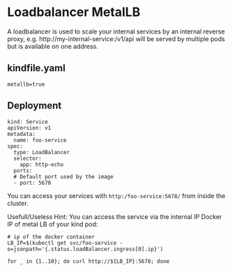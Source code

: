 # Loadbalancer MetalLB

A loadbalancer is used to scale your internal services by an internal reverse proxy,
e.g. http://my-internal-service:<port>/v1/api will be served by multiple pods but is available on one address.

## kindfile.yaml

```
metallb=true
```

## Deployment

```
kind: Service
apiVersion: v1
metadata:
  name: foo-service
spec:
  type: LoadBalancer
  selector:
    app: http-echo
  ports:
  # Default port used by the image
  - port: 5678
```


You can access your services with `http:/foo-service:5678/` from inside the cluster.


Usefull/Useless Hint: You can access the service via the internal IP Docker IP of metal LB of your kind pod:

```
# ip of the docker container
LB_IP=$(kubectl get svc/foo-service -o=jsonpath='{.status.loadBalancer.ingress[0].ip}')

for _ in {1..10}; do curl http://${LB_IP}:5678; done
```